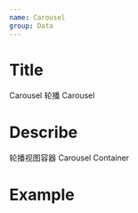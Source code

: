 ```yaml
---
name: Carousel
group: Data
---
```


# Title

Carousel 轮播
Carousel

# Describe

轮播视图容器
Carousel Container

# Example
